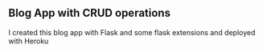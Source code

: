 ## Blog App with CRUD operations
I created this blog app with Flask and some flask extensions and deployed with Heroku 
